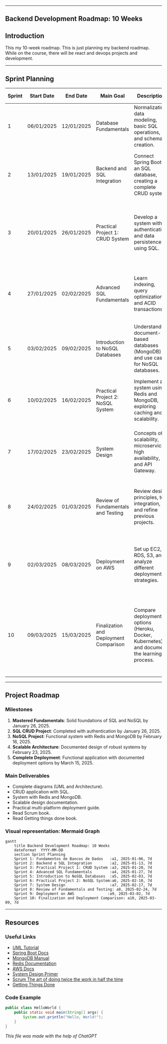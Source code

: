
---
Backend Development Roadmap: 10 Weeks
---

## Introduction

This my 10-week roadmap. This is just planning my backend roadmap. While on the course, there will be react and devops projects and development.

---

## Sprint Planning

| Sprint | Start Date  | End Date    | Main Goal                             | Description                                                                                 | Expected Outcome                                    |
|--------|-------------|-------------|---------------------------------------|---------------------------------------------------------------------------------------------|-----------------------------------------------------|
| 1      | 06/01/2025  | 12/01/2025  | Database Fundamentals                 | Normalization, data modeling, basic SQL operations, and schema creation.                    | Design and implement a normalized database schema with 3 related tables. |
| 2      | 13/01/2025  | 19/01/2025  | Backend and SQL Integration           | Connect Spring Boot to an SQL database, creating a complete CRUD system.                    | Implement a CRUD system in Spring Boot, where the data is stored and retrieved from a MySQL database. |
| 3      | 20/01/2025  | 26/01/2025  | Practical Project 1: CRUD System      | Develop a system with authentication and data persistence using SQL.                         | Complete a working user authentication system with JWT and basic CRUD functionality in the backend. Finish Scrum book |
| 4      | 27/01/2025  | 02/02/2025  | Advanced SQL Fundamentals             | Learn indexing, query optimization, and ACID transactions.                                  | Optimize at least 3 SQL queries with indexing and explain how each optimization improves performance. |
| 5      | 03/02/2025  | 09/02/2025  | Introduction to NoSQL Databases       | Understand document-based databases (MongoDB) and use cases for NoSQL databases.             | Set up a MongoDB database with at least 2 collections and implement basic queries. |
| 6      | 10/02/2025  | 16/02/2025  | Practical Project 2: NoSQL System     | Implement a system using Redis and MongoDB, exploring caching and scalability.              | Build a simple chat application with Redis caching and MongoDB for storing messages. |
| 7      | 17/02/2025  | 23/02/2025  | System Design                        | Concepts of scalability, microservices, high availability, and API Gateway.                 | Design a scalable microservices architecture with at least 2 services communicating via REST API. |
| 8      | 24/02/2025  | 01/03/2025  | Review of Fundamentals and Testing   | Review design principles, test integration, and refine previous projects.                   | Perform unit and integration tests on previous projects, and document testing strategies used. |
| 9      | 02/03/2025  | 08/03/2025  | Deployment on AWS                    | Set up EC2, RDS, S3, and analyze different deployment strategies.                           | Deploy a Spring Boot application on EC2 with a MySQL database on RDS, and a static website hosted on S3. |
| 10     | 09/03/2025  | 15/03/2025  | Finalization and Deployment Comparison | Compare deployment options (Heroku, Docker, Kubernetes) and document the learning process.   | Create a comprehensive comparison of Heroku, Docker, and Kubernetes deployment options for a Spring Boot application. Finish Getting thigs done book|

---

## Project Roadmap

### Milestones

1. **Mastered Fundamentals**: Solid foundations of SQL and NoSQL by January 26, 2025.
2. **SQL CRUD Project**: Completed with authentication by January 26, 2025.
3. **NoSQL Project**: Functional system with Redis and MongoDB by February 16, 2025.
4. **Scalable Architecture**: Documented design of robust systems by February 23, 2025.
5. **Complete Deployment**: Functional application with documented deployment options by March 15, 2025.

### Main Deliverables

- Complete diagrams (UML and Architecture).
- CRUD application with SQL.
- System with Redis and MongoDB.
- Scalable design documentation.
- Practical multi-platform deployment guide.
- Read Scrum book.
- Read Getting things done book.

### Visual representation: Mermaid Graph

```mermaid
gantt
    title Backend Development Roadmap: 10 Weeks
    dateFormat  YYYY-MM-DD
    section Sprint Planning
    Sprint 1: Fundamentos de Bancos de Dados   :a1, 2025-01-06, 7d
    Sprint 2: Backend e SQL Integration        :a2, 2025-01-13, 7d
    Sprint 3: Practical Project 1: CRUD System :a3, 2025-01-20, 7d
    Sprint 4: Advanced SQL Fundamentals        :a4, 2025-01-27, 7d
    Sprint 5: Introduction to NoSQL Databases  :a5, 2025-02-03, 7d
    Sprint 6: Practical Project 2: NoSQL System:a6, 2025-02-10, 7d
    Sprint 7: System Design                    :a7, 2025-02-17, 7d
    Sprint 8: Review of Fundamentals and Testing: a8, 2025-02-24, 7d
    Sprint 9: Deployment on AWS               :a9, 2025-03-02, 7d
    Sprint 10: Finalization and Deployment Comparison: a10, 2025-03-09, 7d

```
---

## Resources

### Useful Links

- [UML Tutorial](https://www.tutorialspoint.com/uml/index.htm)
- [Spring Boot Docs](https://spring.io/projects/spring-boot)
- [MongoDB Manual](https://docs.mongodb.com/manual/)
- [Redis Documentation](https://redis.io/documentation)
- [AWS Docs](https://aws.amazon.com/documentation/)
- [System Design Primer](https://github.com/donnemartin/system-design-primer)
- [Scrum The art of doing twice the work in half the time](https://albertprofe.dev/books/scrum.html)
- [Getting Things Done](https://albertprofe.dev/books/gettingthingsdone.html)

### Code Example

```java
public class HelloWorld {
    public static void main(String[] args) {
        System.out.println("Hello, World!");
    }
}
```

*This file was made with the help of ChatGPT*
